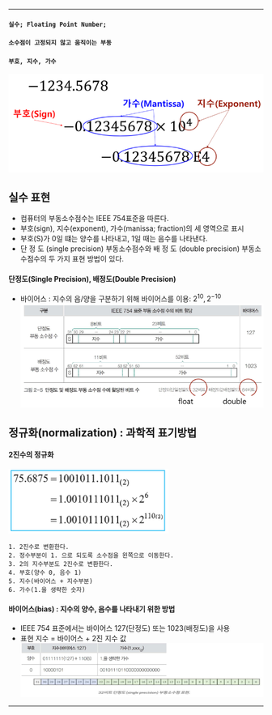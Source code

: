 
---

#### `실수; Floating Point Number;`
#### `소수점이 고정되지 않고 움직이는 부동`
#### `부호, 지수, 가수`

![](../../../../image/Pasted%20image%2020240817160211.png)

## 실수 표현

- 컴퓨터의 부동소수점수는 IEEE 754표준을 따른다.
- 부호(sign), 지수(exponent), 가수(manissa; fraction)의 세 영역으로 표시
- 부호(S)가 0일 떄는 양수를 나타내고, 1일 때는 음수를 나타낸다.
- 단 정 도 (single precision) 부동소수점수와 배 정 도 (double precision) 부동소수점수의 두 가지 표현 방법이 있다.

#### 단정도(Single Precision), 배정도(Double Precision)
- 바이어스 : 지수의 음/양을 구분하기 위해 바이어스를 이용: $2^{10}, 2^{-10}$
	![](../../../../image/Pasted%20image%2020240817160649.png)

## 정규화(normalization) : 과학적 표기방법

#### 2진수의 정규화

![](../../../../image/Pasted%20image%2020240817160928.png)

	1. 2진수로 변환한다.
	2. 정수부분이 1. 으로 되도록 소수점을 왼쪽으로 이동한다.
	3. 2의 지수부분도 2진수로 변환한다.
	4. 부호(양수 0, 음수 1)
	5. 지수(바이어스 + 지수부분)
	6. 가수(1.을 생략한 숫자)

#### 바이어스(bias) : 지수의 양수, 음수를 나타내기 위한 방법
- IEEE 754 표준에서는 바이어스 127(단정도) 또는 1023(배정도)을 사용
- 표현 지수 = 바이어스 + 2진 지수 값
	![](../../../../image/Pasted%20image%2020240817161121.png)

---
